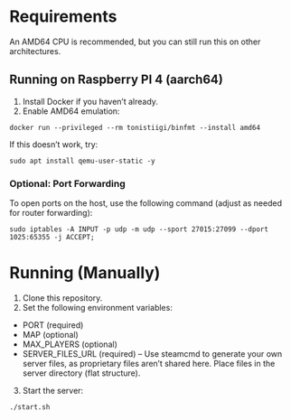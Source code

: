 # Requirements
An AMD64 CPU is recommended, but you can still run this on other architectures.

## Running on Raspberry PI 4 (aarch64)
1. Install Docker if you haven’t already.
2. Enable AMD64 emulation:
```shell
docker run --privileged --rm tonistiigi/binfmt --install amd64
```
If this doesn’t work, try:
```shell
sudo apt install qemu-user-static -y
```
### Optional: Port Forwarding
To open ports on the host, use the following command (adjust as needed for router forwarding):
```shell
sudo iptables -A INPUT -p udp -m udp --sport 27015:27099 --dport 1025:65355 -j ACCEPT;
```

# Running (Manually)
1. Clone this repository.
2. Set the following environment variables:
- PORT (required)
- MAP (optional)
- MAX_PLAYERS (optional)
- SERVER_FILES_URL (required) – Use steamcmd to generate your own server files, as proprietary files aren’t shared here. Place files in the server directory (flat structure).
3. Start the server:
```shell
./start.sh
```
